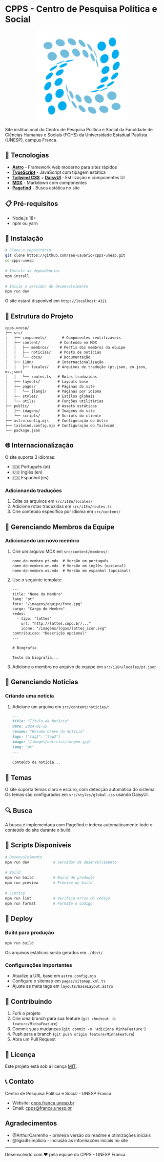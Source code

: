 # CPPS - Centro de Pesquisa Política e Social

<p align="center">
  <img src="public/imagens/logos/cpps/logo-cpps-01_rev_1.png" alt="Logo CPPS" width="300"/>
</p>

Site institucional do Centro de Pesquisa Política e Social da Faculdade de Ciências Humanas e Sociais (FCHS) da Universidade Estadual Paulista (UNESP), campus Franca.

## 🚀 Tecnologias

- **[Astro](https://astro.build/)** - Framework web moderno para sites rápidos
- **[TypeScript](https://www.typescriptlang.org/)** - JavaScript com tipagem estática
- **[Tailwind CSS](https://tailwindcss.com/)** + **[DaisyUI](https://daisyui.com/)** - Estilização e componentes UI
- **[MDX](https://mdxjs.com/)** - Markdown com componentes
- **[Pagefind](https://pagefind.app/)** - Busca estática no site

## 📋 Pré-requisitos

- Node.js 18+ 
- npm ou yarn

## 🔧 Instalação

```bash
# Clone o repositório
git clone https://github.com/seu-usuario/cpps-unesp.git
cd cpps-unesp

# Instale as dependências
npm install

# Inicie o servidor de desenvolvimento
npm run dev
```

O site estará disponível em `http://localhost:4321`

## 📁 Estrutura do Projeto

```
cpps-unesp/
├── src/
│   ├── components/       # Componentes reutilizáveis
│   ├── content/         # Conteúdo em MDX
│   │   ├── membros/     # Perfis dos membros da equipe
│   │   ├── noticias/    # Posts de notícias
│   │   └── docs/        # Documentação
│   ├── i18n/           # Internacionalização
│   │   ├── locales/    # Arquivos de tradução (pt.json, en.json, es.json)
│   │   └── routes.ts   # Rotas traduzidas
│   ├── layouts/        # Layouts base
│   ├── pages/          # Páginas do site
│   │   └── [lang]/     # Páginas por idioma
│   ├── styles/         # Estilos globais
│   └── utils/          # Funções utilitárias
├── public/             # Assets estáticos
│   ├── imagens/        # Imagens do site
│   └── scripts/        # Scripts do cliente
├── astro.config.mjs    # Configuração do Astro
├── tailwind.config.mjs # Configuração do Tailwind
└── package.json
```

## 🌐 Internacionalização

O site suporta 3 idiomas:
- 🇧🇷 Português (pt)
- 🇺🇸 Inglês (en) 
- 🇪🇸 Espanhol (es)

### Adicionando traduções

1. Edite os arquivos em `src/i18n/locales/`
2. Adicione rotas traduzidas em `src/i18n/routes.ts`
3. Crie conteúdo específico por idioma em `src/content/`

## 👥 Gerenciando Membros da Equipe

### Adicionando um novo membro

1. Crie um arquivo MDX em `src/content/membros/`:
   ```
   nome-do-membro.pt.mdx  # Versão em português
   nome-do-membro.en.mdx  # Versão em inglês (opcional)
   nome-do-membro.es.mdx  # Versão em espanhol (opcional)
   ```

2. Use o seguinte template:
   ```mdx
   ---
   title: "Nome do Membro"
   lang: "pt"
   foto: "/imagens/equipe/foto.jpg"
   cargo: "Cargo do Membro"
   redes:
     - tipo: "lattes"
       url: "http://lattes.cnpq.br/..."
       icone: "/imagens/logos/lattes_icon.svg"
   contribuicao: "Descrição opcional"
   ---

   # Biografia

   Texto da biografia...
   ```

3. Adicione o membro no arquivo de equipe em `src/i18n/locales/pt.json`

## 📰 Gerenciando Notícias

### Criando uma notícia

1. Adicione um arquivo em `src/content/noticias/`:
   ```markdown
   ---
   title: "Título da Notícia"
   date: 2024-01-15
   resumo: "Resumo breve da notícia"
   tags: ["tag1", "tag2"]
   image: "/images/noticias/imagem.jpg"
   lang: "pt"
   ---

   Conteúdo da notícia...
   ```

## 🎨 Temas

O site suporta temas claro e escuro, com detecção automática do sistema. Os temas são configurados em `src/styles/global.css` usando DaisyUI.

## 🔍 Busca

A busca é implementada com Pagefind e indexa automaticamente todo o conteúdo do site durante o build.

## 📝 Scripts Disponíveis

```bash
# Desenvolvimento
npm run dev           # Servidor de desenvolvimento

# Build
npm run build         # Build de produção
npm run preview       # Preview do build

# Linting
npm run lint          # Verifica erros de código
npm run format        # Formata o código
```

## 🚀 Deploy

### Build para produção

```bash
npm run build
```

Os arquivos estáticos serão gerados em `./dist/`

### Configurações importantes

- Atualize a URL base em `astro.config.mjs`
- Configure o sitemap em `pages/sitemap.xml.ts`
- Ajuste as meta tags em `layouts/BaseLayout.astro`

## 🤝 Contribuindo

1. Fork o projeto
2. Crie uma branch para sua feature (`git checkout -b feature/MinhaFeature`)
3. Commit suas mudanças (`git commit -m 'Adiciona MinhaFeature'`)
4. Push para a branch (`git push origin feature/MinhaFeature`)
5. Abra um Pull Request

## 📄 Licença

Este projeto está sob a licença [MIT](LICENSE).

## 📞 Contato

Centro de Pesquisa Política e Social - UNESP Franca

- Website: [cpps.franca.unesp.br](https://cpps.franca.unesp.br)
- Email: cpps@franca.unesp.br

## Agradecimentos

- @ArthurCarrenho - primeira versão do readme e otimizações iniciais
- @ligiadlsimplicio - inclusão as informações inciais no site

---

Desenvolvido com ❤️ pela equipe do CPPS - UNESP Franca

